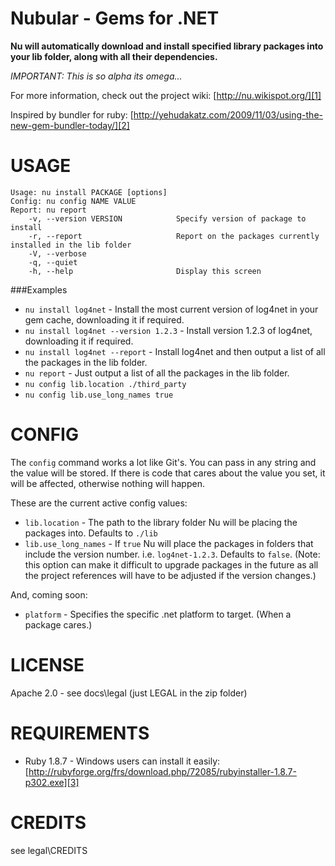 Nubular - Gems for .NET
=======
**Nu will automatically download and install specified library packages into your lib folder, along with all their dependencies.**

*IMPORTANT: This is so alpha its omega...*

For more information, check out the project wiki: [http://nu.wikispot.org/][1]

Inspired by bundler for ruby:
[http://yehudakatz.com/2009/11/03/using-the-new-gem-bundler-today/][2]

# USAGE
	Usage: nu install PACKAGE [options]
	Config: nu config NAME VALUE
	Report: nu report
	    -v, --version VERSION            Specify version of package to install
	    -r, --report                     Report on the packages currently installed in the lib folder
	    -V, --verbose
	    -q, --quiet
	    -h, --help                       Display this screen

###Examples

  * `nu install log4net` - Install the most current version of log4net in your gem cache, downloading it if required.
  * `nu install log4net --version 1.2.3` - Install version 1.2.3 of log4net, downloading it if required.
  * `nu install log4net --report` - Install log4net and then output a list of all the packages in the lib folder.
  * `nu report` - Just output a list of all the packages in the lib folder.
  * `nu config lib.location ./third_party`
  * `nu config lib.use_long_names true`


# CONFIG

The `config` command works a lot like Git's. You can pass in any string and the value will be stored. If there is code that cares about the value you set, it will be affected, otherwise nothing will happen.

These are the current active config values:

  * `lib.location` - The path to the library folder Nu will be placing the packages into. Defaults to `./lib`
  * `lib.use_long_names` - If `true` Nu will place the packages in folders that include the version number. i.e. `log4net-1.2.3`. Defaults to `false`. (Note: this option can make it difficult to upgrade packages in the future as all the project references will have to be adjusted if the version changes.)

And, coming soon:

  * `platform` - Specifies the specific .net platform to target. (When a package cares.)

# LICENSE
Apache 2.0 - see docs\legal (just LEGAL in the zip folder)

# REQUIREMENTS
* Ruby 1.8.7 - Windows users can install it easily: [http://rubyforge.org/frs/download.php/72085/rubyinstaller-1.8.7-p302.exe][3]

# CREDITS
see legal\CREDITS

[1]: http://nu.wikispot.org/
[2]: http://yehudakatz.com/2009/11/03/using-the-new-gem-bundler-today/
[3]: http://rubyforge.org/frs/download.php/72085/rubyinstaller-1.8.7-p302.exe